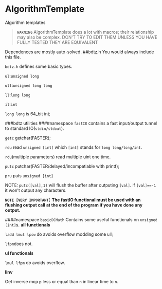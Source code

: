 # AlgorithmTemplate
Algorithm templates

> **`WARNING`** AlgorithmTemplate does a lot with macros; their relationship may also be complex. DON'T TRY TO EDIT THEM UNLESS YOU HAVE FULLY TESTED THEY ARE EQUIVALENT

Dependences are mostly auto-solved.
##bdtz.h
You would always include this file.

`bdtz.h` defines some basic types.

`ul`:`unsigned long`

`ull`:`unsigned long long`

`ll`:`long long`

`il`:`int`

`long long` is 64_bit int;

###bdtz utilities
####namespace `fastIO`
contains a fast input/output tunnel to standard IO(`stdin/stdout`).

`getc` getchar(FASTER);

`rdu`  read `unsigned [int]` which `[int]` stands for `long long/long/int`.

`rdu`(multiple parameters) read multiple uint one time.

`putc` putchar(FASTER/delayed/incompatiable with printf);

`pru` puts `unsigned [int]`

NOTE: `putc([val],1)` will flush the buffer after outputing `[val]`. if `[val]==-1` it won't output any characters.

**`NOTE [VERY IMPORTANT]` The fastIO functional must be used with an flushing output call at the end of the program if you have done any output.**

####namespace `basicDCMath`
Contains some useful functionals on `unsigned [int]`s.
**ull functionals**

`ladd lmul lpow` do avoids overflow modding some ull;

`lfpm`does not.

**ul functionals**

`lmul lfpm` do avoids overflow.

**linv**

Get inverse mop `p` less or equal than `n` in linear time to `n`.
